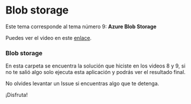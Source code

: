 # Blob storage

Este tema corresponde al tema número 9: **Azure Blob Storage**

Puedes ver el video en este [enlace](https://platzi.com/clases/azure/).

### Blob storage

En esta carpeta se encuentra la solución que hiciste en los videos 8 y 9, si no te salió algo solo ejecuta esta aplicación y podrás ver el resultado final.

No olvides levantar un Issue si encuentras algo que te detenga. 

¡Disfruta!